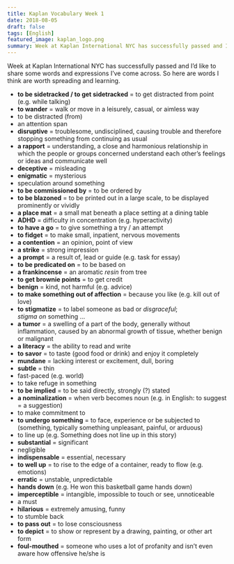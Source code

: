 ```yaml
---
title: Kaplan Vocabulary Week 1
date: 2018-08-05
draft: false
tags: [English]
featured_image: kaplan_logo.png
summary: Week at Kaplan International NYC has successfully passed and I’d like to share some words and expressions I’ve come across.
---
```


Week at Kaplan International NYC has successfully passed and I’d like to share some words and expressions I’ve come across. So here are words I think are worth spreading and learning.

- **to be sidetracked / to get sidetracked** = to get distracted from point (e.g. while talking)
- **to wander** = walk or move in a leisurely, casual, or aimless way
- to be distracted (from)
- an attention span
- **disruptive** = troublesome, undisciplined, causing trouble and therefore stopping something from continuing as usual
- **a rapport** = understanding, a close and harmonious relationship in which the people or groups concerned understand each other’s feelings or ideas and communicate well
- **deceptive** = misleading
- **enigmatic** = mysterious
- speculation around something
- **to be commissioned by** = to be ordered by
- **to be blazoned** = to be printed out in a large scale, to be displayed prominently or vividly
- **a place mat** = a small mat beneath a place setting at a dining table
- **ADHD** = difficulty in concentration (e.g. hyperactivity)
- **to have a go** = to give something a try / an attempt
- **to fidget** = to make small, inpatient, nervous movements
- **a contention** = an opinion, point of view
- **a strike** = strong impression
- **a prompt** = a result of, lead or guide (e.g. task for essay)
- **to be predicated on** = to be based on
- **a frankincense** = an aromatic _resin_ from tree
- **to get brownie points** = to get credit
- **benign** = kind, not harmful (e.g. advice)
- **to make something out of affection** = because you like (e.g. kill out of love)
- **to stigmatize** = to label someone as bad or _disgraceful_;  
    _stigma on_ something …
- **a tumor** = a swelling of a part of the body, generally without inflammation, caused by an abnormal growth of tissue, whether benign or malignant
- **a literacy** = the ability to read and write
- **to savor** = to taste (good food or drink) and enjoy it completely
- **mundane** = lacking interest or excitement, dull, boring
- **subtle** = thin
- fast-paced (e.g. world)
- to take refuge in something
- **to be implied** = to be said directly, strongly (?) stated
- **a nominalization** = when verb becomes noun (e.g. in English: to suggest = a suggestion)
- to make commitment to
- **to undergo something** = to face, experience or be subjected to (something, typically something unpleasant, painful, or arduous)
- to line up (e.g. Something does not line up in this story)
- **substantial** = significant
- negligible
- **indispensable** = essential, necessary
- **to well up** = to rise to the edge of a container, ready to flow (e.g. emotions)
- **erratic** = unstable, unpredictable
- **hands down** (e.g. He won this basketball game hands down)
- **imperceptible** = intangible, impossible to touch or see, unnoticeable
- a must
- **hilarious** = extremely amusing, funny
- to stumble back
- **to pass out** = to lose consciousness
- **to depict** = to show or represent by a drawing, painting, or other art form
- **foul-mouthed** = someone who uses a lot of profanity and isn’t even aware how offensive he/she is